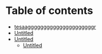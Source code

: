 # Table of contents

* [tesaagggggggggggggggggggggr](README.md)
* [Untitled](untitled.md)
* [Untitled](untitled-1/README.md)
  * [Untitled](untitled-1/untitled.md)

